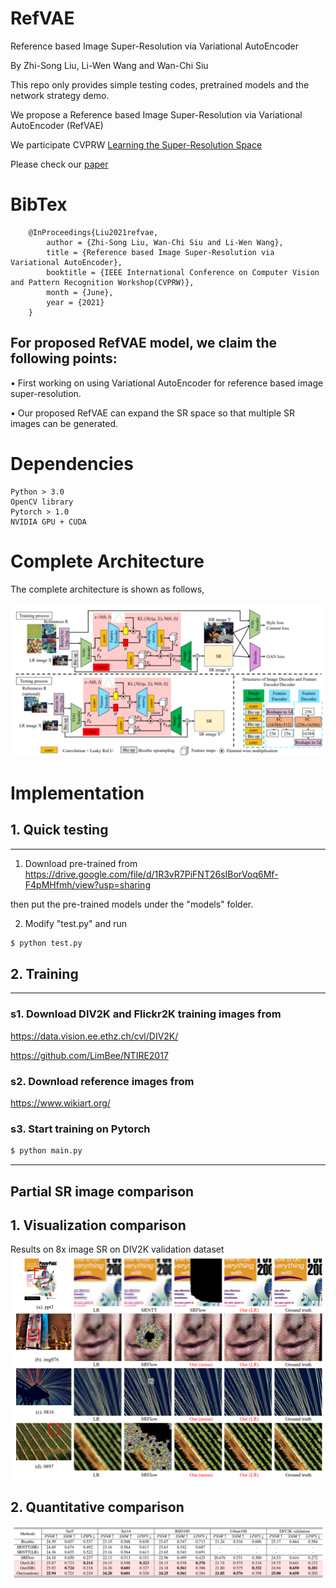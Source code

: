 # RefVAE
Reference based Image Super-Resolution via Variational AutoEncoder

By Zhi-Song Liu, Li-Wen Wang and Wan-Chi Siu

This repo only provides simple testing codes, pretrained models and the network strategy demo.

We propose a Reference based Image Super-Resolution via Variational AutoEncoder (RefVAE)

We participate CVPRW [Learning the Super-Resolution Space](https://data.vision.ee.ethz.ch/cvl/ntire21/)

Please check our [paper](https://arxiv.org/pdf/2106.04090.pdf)

# BibTex

        @InProceedings{Liu2021refvae,
            author = {Zhi-Song Liu, Wan-Chi Siu and Li-Wen Wang},
            title = {Reference based Image Super-Resolution via Variational AutoEncoder},
            booktitle = {IEEE International Conference on Computer Vision and Pattern Recognition Workshop(CVPRW)},
            month = {June},
            year = {2021}
        }
        
## For proposed RefVAE model, we claim the following points:

• First working on using Variational AutoEncoder for reference based image super-resolution.

• Our proposed RefVAE can expand the SR space so that multiple SR images can be generated.

# Dependencies
    Python > 3.0
    OpenCV library
    Pytorch > 1.0
    NVIDIA GPU + CUDA

# Complete Architecture
The complete architecture is shown as follows,

![network](/figure/figure1.PNG)

# Implementation
## 1. Quick testing
---------------------------------------
1. Download pre-trained from 
https://drive.google.com/file/d/1R3vR7PiFNT26sIBorVoq6Mf-F4pMHfmh/view?usp=sharing

then put the pre-trained models under the "models" folder.

2. Modify "test.py" and run 
```sh
$ python test.py
```


## 2. Training
---------------------------
### s1. Download DIV2K and Flickr2K training images from
    
https://data.vision.ee.ethz.ch/cvl/DIV2K/

https://github.com/LimBee/NTIRE2017

### s2. Download reference images from

https://www.wikiart.org/

### s3. Start training on Pytorch
```sh
$ python main.py
```
---------------------------

## Partial SR image comparison

## 1. Visualization comparison
Results on 8x image SR on DIV2K validation dataset
![figure2](/figure/figure2.PNG)

## 2. Quantitative comparison
![figure3](/figure/figure3.PNG)

